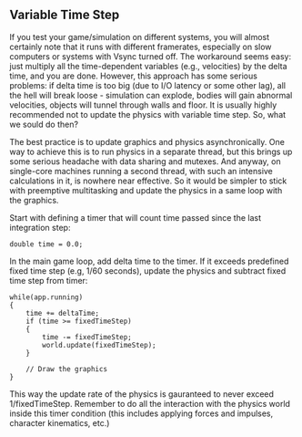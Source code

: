 Variable Time Step
------------------

If you test your game/simulation on different systems, you will almost certainly note that it runs with different framerates, especially on slow computers or systems with Vsync turned off. The workaround seems easy: just multiply all the time-dependent variables (e.g., velocities) by the delta time, and you are done. However, this approach has some serious problems: if delta time is too big (due to I/O latency or some other lag), all the hell will break loose - simulation can explode, bodies will gain abnormal velocities, objects will tunnel through walls and floor. It is usually highly recommended not to update the physics with variable time step. So, what we sould do then?

The best practice is to update graphics and physics asynchronically. One way to achieve this is to run physics in a separate thread, but this brings up some serious headache with data sharing and mutexes. And anyway, on single-core machines running a second thread, with such an intensive calculations in it, is nowhere near effective. So it would be simpler to stick with preemptive multitasking and update the physics in a same loop with the graphics.

Start with defining a timer that will count time passed since the last integration step:

    double time = 0.0;

In the main game loop, add delta time to the timer. If it exceeds predefined fixed time step (e.g, 1/60 seconds), update the physics and subtract fixed time step from timer:

    while(app.running)
    {
        time += deltaTime;
        if (time >= fixedTimeStep)
        {
            time -= fixedTimeStep;
            world.update(fixedTimeStep);
        }
    
        // Draw the graphics
    }

This way the update rate of the physics is gauranteed to never exceed 1/fixedTimeStep. Remember to do all the interaction with the physics world inside this timer condition (this includes applying forces and impulses, character kinematics, etc.)